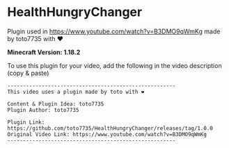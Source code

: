 # HealthHungryChanger

Plugin used in https://www.youtube.com/watch?v=B3DMO9qWmKg made by toto7735 with ❤

**Minecraft Version: 1.18.2**

To use this plugin for your video, add the following in the video description (copy & paste)

```
------------------------------------------------------
This video uses a plugin made by toto with ❤

Content & Plugin Idea: toto7735
Plugin Author: toto7735

Plugin Link: https://github.com/toto7735/HealthHungryChanger/releases/tag/1.0.0
Original Video Link: https://www.youtube.com/watch?v=B3DMO9qWmKg
------------------------------------------------------
```
